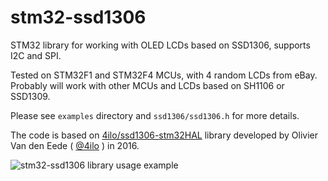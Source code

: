 # stm32-ssd1306

STM32 library for working with OLED LCDs based on SSD1306, supports I2C and SPI.

Tested on STM32F1 and STM32F4 MCUs, with 4 random LCDs from eBay. Probably will
work with other MCUs and LCDs based on SH1106 or SSD1309.

Please see `examples` directory and `ssd1306/ssd1306.h` for more details.

The code is based on
[4ilo/ssd1306-stm32HAL](https://github.com/4ilo/ssd1306-stm32HAL) library
developed by Olivier Van den Eede ( [@4ilo](https://github.com/4ilo) ) in 2016.

![stm32-ssd1306 library usage example](https://eax.me/files/2018/04/stm32-ssd1306-lcd.jpg)

